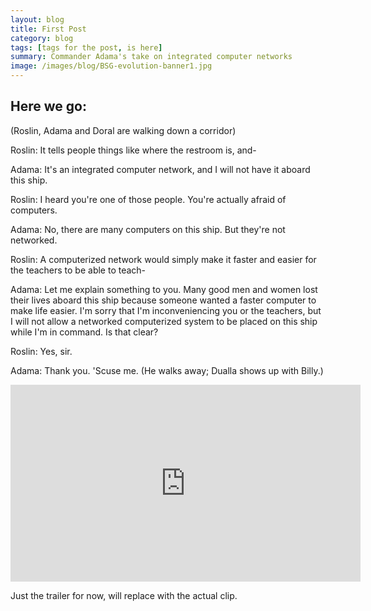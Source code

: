 ```yaml
---
layout: blog
title: First Post
category: blog
tags: [tags for the post, is here]  
summary: Commander Adama's take on integrated computer networks
image: /images/blog/BSG-evolution-banner1.jpg
---
```


Here we go:
---
(Roslin, Adama and Doral are walking down a corridor)

Roslin: It tells people things like where the restroom is, and-

Adama: It's an integrated computer network, and I will not have it aboard this ship.

Roslin: I heard you're one of those people. You're actually afraid of computers.

Adama: No, there are many computers on this ship. But they're not networked.

Roslin: A computerized network would simply make it faster and easier for the teachers to be able to teach-

Adama: Let me explain something to you. Many good men and women lost their lives aboard this ship because someone wanted a faster computer to make life easier. I'm sorry that I'm inconveniencing you or the teachers, but I will not allow a networked computerized system to be placed on this ship while I'm in command. Is that clear?

Roslin: Yes, sir.

Adama: Thank you. 'Scuse me. (He walks away; Dualla shows up with Billy.)



<iframe width="560" height="315" src="https://www.youtube.com/embed/k3CN-wR05pY" frameborder="0" allowfullscreen></iframe>

Just the trailer for now, will replace with the actual clip. 
